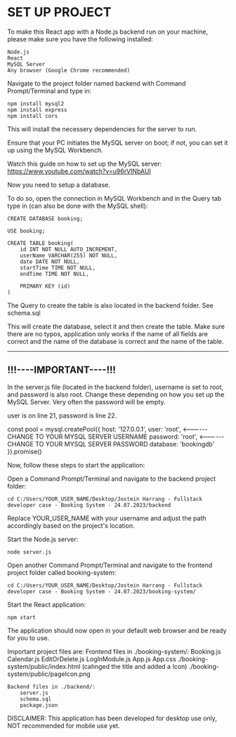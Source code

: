 <h1>SET UP PROJECT</h1>

To make this React app with a Node.js backend run on your machine, please make sure you have the 
following installed:

    Node.js
    React
    MySQL Server
    Any browser (Google Chrome recommended)

Navigate to the project folder named backend with Command Prompt/Terminal and type in:

    npm install mysql2
    npm install express
    npm install cors

This will install the necessery dependencies for the server to run.

Ensure that your PC initiates the MySQL server on boot; if not, you can set it up using the 
MySQL Workbench.

Watch this guide on how to set up the MySQL server: https://www.youtube.com/watch?v=u96rVINbAUI

Now you need to setup a database.

To do so, open the connection in MySQL Workbench and in the Query tab type in (can also be done with the MySQL shell):

    CREATE DATABASE booking;

    USE booking;

    CREATE TABLE booking(
        id INT NOT NULL AUTO_INCREMENT,
        userName VARCHAR(255) NOT NULL,
        date DATE NOT NULL,
        startTime TIME NOT NULL,
        endTime TIME NOT NULL,
        
        PRIMARY KEY (id) 
    )

The Query to create the table is also located in the backend folder. See schema.sql

This will create the database, select it and then create the table. Make sure there are no typos,
application only works if the name of all fields are correct and the name of the database is correct
and the name of the table.

-----------------------
!!!----IMPORTANT----!!!
-----------------------

In the server.js file (located in the backend folder), username is set to root, and password is also root. 
Change these depending on how you set up the MySQL Server. Very often the password will be empty.

user is on line 21, password is line 22.

const pool = mysql.createPool({
    host: '127.0.0.1',
    user: 'root', <------ CHANGE TO YOUR MYSQL SERVER USERNAME
    password: 'root', <------ CHANGE TO YOUR MYSQL SERVER PASSWORD
    database: 'bookingdb'
}).promise()


Now, follow these steps to start the application:

Open a Command Prompt/Terminal and navigate to the backend project folder:

    cd C:/Users/YOUR_USER_NAME/Desktop/Jostein Harrang - Fullstack developer case - Booking System - 24.07.2023/backend

Replace YOUR_USER_NAME with your username and adjust the path accordingly based on the project's location.

Start the Node.js server:

    node server.js

Open another Command Prompt/Terminal and navigate to the frontend project folder called booking-system:

    cd C:/Users/YOUR_USER_NAME/Desktop/Jostein Harrang - Fullstack developer case - Booking System - 24.07.2023/booking-system/

Start the React application:

    npm start

The application should now open in your default web browser and be ready for you to use.

Important project files are:
    Frontend files in ./booking-system/:
        Booking.js
        Calendar.js
        EditOrDelete.js
        LogInModule.js
        App.js
        App.css
        ./booking-system/public/index.html (cahnged the title and added a Icon)
        ./booking-system/public/pageIcon.png
    
    Backend files in ./backend/:
        server.js
        schema.sql
        package.json

DISCLAIMER:
This application has been developed for desktop use only, NOT recommended for mobile use yet.
